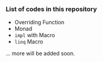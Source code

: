 ### List of codes in this repository

-   Overriding Function
-   Monad
-   `impl` with Macro
-   `linq` Macro

... more will be added soon.
